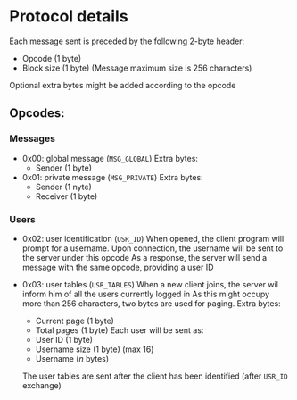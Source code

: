 # Protocol details

Each message sent is preceded by the following 2-byte header:

+ Opcode (1 byte)
+ Block size (1 byte) (Message maximum size is 256 characters)

Optional extra bytes might be added according to the opcode

## Opcodes:

### Messages

+ 0x00: global message (`MSG_GLOBAL`)
	Extra bytes:
	- Sender (1 byte)
+ 0x01: private message (`MSG_PRIVATE`)
	Extra bytes:
	- Sender (1 nyte)
	- Receiver (1 byte)

### Users

+ 0x02: user identification (`USR_ID`)
	When opened, the client program will prompt for a username.
	Upon connection, the username will be sent to the server under this opcode
	As a response, the server will send a message with the same opcode, providing
	a user ID
+ 0x03: user tables (`USR_TABLES`)
	When a new client joins, the server wil inform him of all the users currently logged in
	As this might occupy more than 256 characters, two bytes are used for paging.
	Extra bytes:
	- Current page (1 byte)
	- Total pages (1 byte)
	Each user will be sent as:
	- User ID (1 byte)
	- Username size (1 byte) (max 16)
	- Username (_n_ bytes)

	The user tables are sent after the client has been identified (after `USR_ID` exchange)
